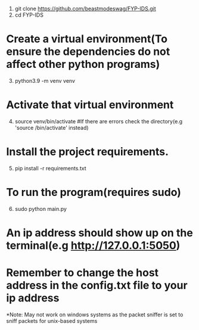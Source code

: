 1) git clone https://github.com/beastmodeswag/FYP-IDS.git
2) cd FYP-IDS

# Create a virtual environment(To ensure the dependencies do not affect other python programs)
3) python3.9 -m venv venv

# Activate that virtual environment
4) source venv/bin/activate #If there are errors check the directory(e.g 'source /bin/activate' instead)

# Install the project requirements.
5) pip install -r requirements.txt

# To run the program(requires sudo)
6) sudo python main.py

# An ip address should show up on the terminal(e.g http://127.0.0.1:5050)


# Remember to change the host address in the config.txt file to your ip address


*Note: May not work on windows systems as the packet sniffer is set to sniff packets for unix-based systems
